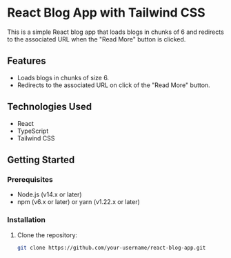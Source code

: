 # React Blog App with Tailwind CSS

This is a simple React blog app that loads blogs in chunks of 6 and redirects to the associated URL when the "Read More" button is clicked.

## Features

- Loads blogs in chunks of size 6.
- Redirects to the associated URL on click of the "Read More" button.

## Technologies Used

- React
- TypeScript
- Tailwind CSS

## Getting Started

### Prerequisites

- Node.js (v14.x or later)
- npm (v6.x or later) or yarn (v1.22.x or later)

### Installation

1. Clone the repository:

   ```bash
   git clone https://github.com/your-username/react-blog-app.git
